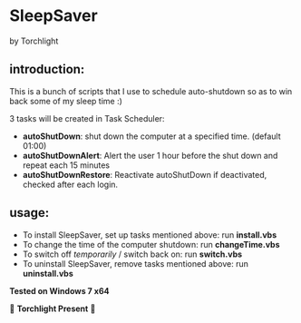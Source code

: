 # SleepSaver

by Torchlight

## introduction:

This is a bunch of scripts that I use to schedule auto-shutdown so as to win back some of my sleep time :)

3 tasks will be created in Task Scheduler:

* __autoShutDown__:         shut down the computer at a specified time. (default 01:00)
* __autoShutDownAlert__:    Alert the user 1 hour before the shut down and repeat each 15 minutes
* __autoShutDownRestore__:  Reactivate autoShutDown if deactivated, checked after each login.

## usage:

* To install SleepSaver, set up tasks mentioned above: run __install.vbs__
* To change the time of the computer shutdown: run __changeTime.vbs__
* To switch off _temporarily_ / switch back on: run __switch.vbs__
* To uninstall SleepSaver, remove tasks mentioned above: run __uninstall.vbs__

__Tested on Windows 7 x64__

:flashlight: __Torchlight Present__ :flashlight:
